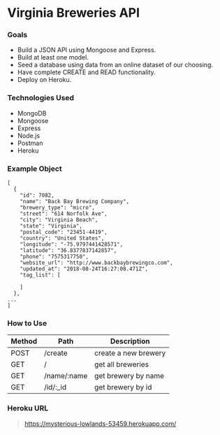 # Virginia Breweries API

### Goals
- Build a JSON API using Mongoose and Express. 
- Build at least one model. 
- Seed a database using data from an online dataset of our choosing.
- Have complete CREATE and READ functionality.
- Deploy on Heroku.

### Technologies Used
- MongoDB
- Mongoose
- Express
- Node.js
- Postman
- Heroku

### Example Object
```
[
  {
    "id": 7082,
    "name": "Back Bay Brewing Company",
    "brewery_type": "micro",
    "street": "614 Norfolk Ave",
    "city": "Virginia Beach",
    "state": "Virginia",
    "postal_code": "23451-4419",
    "country": "United States",
    "longitude": "-75.9797441428571",
    "latitude": "36.8377837142857",
    "phone": "7575317750",
    "website_url": "http://www.backbaybrewingco.com",
    "updated_at": "2018-08-24T16:27:08.471Z",
    "tag_list": [
      
    ]
  },
...
]
```

### How to Use
| Method | Path | Description |
| ------ | ---- | ----------- |
| POST | /create | create a new brewery |
| GET | / | get all breweries |
| GET | /name/:name | get brewery by name |
| GET | /id/:_id | get brewery by id |

### Heroku URL
> https://mysterious-lowlands-53459.herokuapp.com/


















